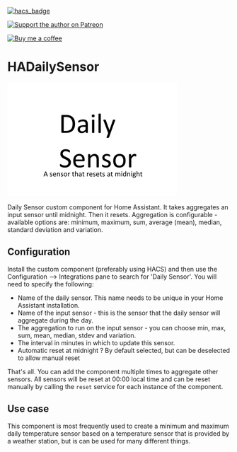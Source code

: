 [![hacs_badge](https://img.shields.io/badge/HACS-Default-orange.svg)](https://github.com/hacs/integration)

[![Support the author on Patreon][patreon-shield]][patreon]

[![Buy me a coffee][buymeacoffee-shield]][buymeacoffee]

[patreon-shield]: https://frenck.dev/wp-content/uploads/2019/12/patreon.png
[patreon]: https://www.patreon.com/dutchdatadude

[buymeacoffee]: https://www.buymeacoffee.com/dutchdatadude
[buymeacoffee-shield]: https://www.buymeacoffee.com/assets/img/custom_images/orange_img.png

# HADailySensor
![](logo.png?raw=true)

Daily Sensor custom component for Home Assistant. It takes aggregates an input sensor until midnight. Then it resets.
Aggregation is configurable - available options are: minimum, maximum, sum, average (mean), median, standard deviation and variation.

## Configuration
Install the custom component (preferably using HACS) and then use the Configuration --> Integrations pane to search for 'Daily Sensor'. You will need to specify the following:
- Name of the daily sensor. This name needs to be unique in your Home Assistant installation.
- Name of the input sensor - this is the sensor that the daily sensor will aggregate during the day.
- The aggregation to run on the input sensor - you can choose min, max, sum, mean, median, stdev and variation.
- The interval in minutes in which to update this sensor.
- Automatic reset at midnight ? By default selected, but can be deselected to allow manual reset

That's all. You can add the component multiple times to aggregate other sensors. All sensors will be reset at 00:00 local time and can be reset manually by calling the `reset` service for each instance of the component.

## Use case
This component is most frequently used to create a minimum and maximum daily temperature sensor based on a temperature sensor that is provided by a weather station, but is can be used for many different things.
